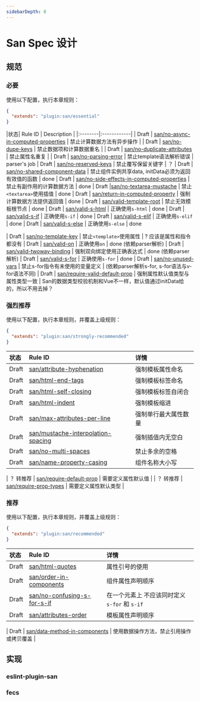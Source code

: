 ```yaml
---
sidebarDepth: 0
---
```

# San Spec 设计


## 规范

### 必要

使用以下配置，执行本章规则：

```json
{
  "extends": "plugin:san/essential"
}
```

|状态| Rule ID | Description |
|:--------|:------------|
| Draft | [san/no-async-in-computed-properties](./no-async-in-computed-properties.md) | 禁止计算数据方法有异步操作 |
| Draft | [san/no-dupe-keys](./no-dupe-keys.md) | 禁止数据项和计算数据重名 |
| Draft | [san/no-duplicate-attributes](./no-duplicate-attributes.md) | 禁止属性名重复 |
| Draft | [san/no-parsing-error](./no-parsing-error.md) | 禁止template语法解析错误 |  parser's job
| Draft | [san/no-reserved-keys](./no-reserved-keys.md) | 禁止覆写保留关键字 |   ？
| Draft | [san/no-shared-component-data](./no-shared-component-data.md) | 禁止组件实例共享data, initData必须为返回有效值的函数 | done
| Draft | [san/no-side-effects-in-computed-properties](./no-side-effects-in-computed-properties.md) | 禁止有副作用的计算数据方法 | done
| Draft |[san/no-textarea-mustache](./no-textarea-mustache.md) | 禁止`<textarea>`使用插值 |  done
| Draft | [san/return-in-computed-property](./return-in-computed-property.md) | 强制计算数据方法提供返回值 | done
| Draft | [san/valid-template-root](./valid-template-root.md) | 禁止无效模板根节点 | done
| Draft | [san/valid-s-html](./valid-s-html.md) | 正确使用`s-html` | done
| Draft | [san/valid-s-if](./valid-s-if.md) | 正确使用`s-if` | done
| Draft | [san/valid-s-elif](./valid-s-elif.md) | 正确使用`s-elif`  |  done
| Draft | [san/valid-s-else](./valid-s-else.md) | 正确使用`s-else` | done



| Draft | [san/no-template-key](./no-template-key.md) | 禁止`<template>`使用属性 |  ? 应该是属性和指令都没有
| Draft | [san/valid-on](./valid-on.md) | 正确使用`on` | done (依赖parser解析)
| Draft | [san/valid-twoway-binding](./valid-twoway-binding.md) | 强制双向绑定使用正确表达式 | done (依赖parser解析)
| Draft | [san/valid-s-for](./valid-s-for.md) | 正确使用`s-for` | done
| Draft | [san/no-unused-vars](./no-unused-vars.md) | 禁止s-for指令有未使用的变量定义 | (依赖parser解析s-for, s-for语法与v-for语法不同)
| Draft | [san/require-valid-default-prop](./require-valid-default-prop.md) | 强制属性默认值类型与属性类型一致 |  San的数据类型校验机制和Vue不一样，默认值通过initData给的，所以不用去掉？

### 强烈推荐

使用以下配置，执行本章规则，并覆盖上级规则：

```json
{
  "extends": "plugin:san/strongly-recommended"
}
```

|状态    | Rule ID | 详情 |
|:---|:--------|:------------|
| Draft | [san/attribute-hyphenation](./attribute-hyphenation.md) | 强制模板属性命名 |  改成camelCase？
| Draft | [san/html-end-tags](./html-end-tags.md) | 强制模板标签命名 | 不需要改
| Draft | [san/html-self-closing](./html-self-closing.md) | 强制模板标签自闭合 |  不需要改
| Draft | [san/html-indent](./html-indent.md) | 强制模板缩进 |  把selector改下
| Draft | [san/max-attributes-per-line](./max-attributes-per-line.md) | 强制单行最大属性数量 | done
| Draft | [san/mustache-interpolation-spacing](./mustache-interpolation-spacing.md) | 强制插值内无空白 | done
| Draft | [san/no-multi-spaces](./no-multi-spaces.md) | 禁止多余的空格 | 不需要改
| Draft | [san/name-property-casing](./name-property-casing.md) | 组件名称大小写 | ?parser会将大写component name转成小写的，FooBar -> foobar


| ？ 转推荐  | [san/require-default-prop](./require-default-prop.md) | 需要定义属性默认值 |
| ？ 转推荐 | [san/require-prop-types](./require-prop-types.md) | 需要定义属性默认类型 |

### 推荐

使用以下配置，执行本章规则，并覆盖上级规则：

```json
{
  "extends": "plugin:san/recommended"
}
```

|状态    | Rule ID | 详情 |
|:---|:--------|:------------|
| Draft | [san/html-quotes](./html-quotes.md) | 属性引号的使用 |  不需要修改
| Draft | [san/order-in-components](./order-in-components.md) | 组件属性声明顺序 |  done
| Draft | [san/no-confusing-s-for-s-if](./no-confusing-v-for-v-if.md) | 在一个元素上 不应该同时定义 `s-for` 和 `s-if` | done
| Draft | [san/attributes-order](./attributes-order.md) | 模板属性声明顺序 |  done  // 需要parse识别model(双绑)和bind(单绑)


| Draft | [san/data-method-in-components](./data-method-in-components.md) | 使用数据操作方法，禁止引用操作或拷贝覆盖 |

## 实现

### eslint-plugin-san

### fecs

